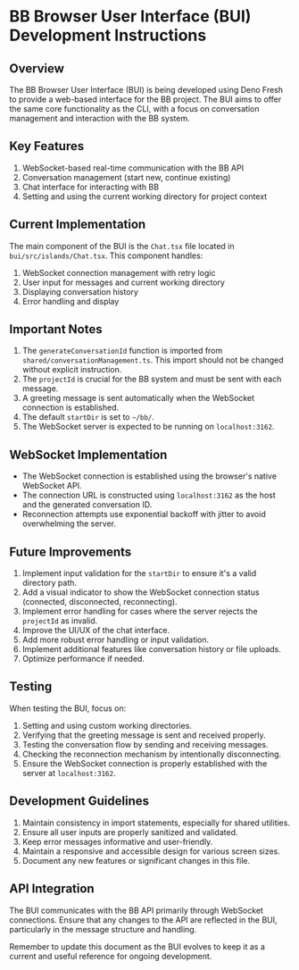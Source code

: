 # BB Browser User Interface (BUI) Development Instructions

## Overview

The BB Browser User Interface (BUI) is being developed using Deno Fresh to
provide a web-based interface for the BB project. The BUI aims to offer the
same core functionality as the CLI, with a focus on conversation management and
interaction with the BB system.

## Key Features

1. WebSocket-based real-time communication with the BB API
2. Conversation management (start new, continue existing)
3. Chat interface for interacting with BB
4. Setting and using the current working directory for project context

## Current Implementation

The main component of the BUI is the `Chat.tsx` file located in
`bui/src/islands/Chat.tsx`. This component handles:

1. WebSocket connection management with retry logic
2. User input for messages and current working directory
3. Displaying conversation history
4. Error handling and display

## Important Notes

1. The `generateConversationId` function is imported from
   `shared/conversationManagement.ts`. This import should not be changed without
   explicit instruction.
2. The `projectId` is crucial for the BB system and
   must be sent with each message.
3. A greeting message is sent automatically when the WebSocket connection is
   established.
4. The default `startDir` is set to `~/bb/`.
5. The WebSocket server is expected to be running on `localhost:3162`.

## WebSocket Implementation

- The WebSocket connection is established using the browser's native WebSocket
  API.
- The connection URL is constructed using `localhost:3162` as the host and the
  generated conversation ID.
- Reconnection attempts use exponential backoff with jitter to avoid
  overwhelming the server.

## Future Improvements

1. Implement input validation for the `startDir` to ensure it's a valid
   directory path.
2. Add a visual indicator to show the WebSocket connection status (connected,
   disconnected, reconnecting).
3. Implement error handling for cases where the server rejects the `projectId` as
   invalid.
4. Improve the UI/UX of the chat interface.
5. Add more robust error handling or input validation.
6. Implement additional features like conversation history or file uploads.
7. Optimize performance if needed.

## Testing

When testing the BUI, focus on:

1. Setting and using custom working directories.
2. Verifying that the greeting message is sent and received properly.
3. Testing the conversation flow by sending and receiving messages.
4. Checking the reconnection mechanism by intentionally disconnecting.
5. Ensure the WebSocket connection is properly established with the server at
   `localhost:3162`.

## Development Guidelines

1. Maintain consistency in import statements, especially for shared utilities.
2. Ensure all user inputs are properly sanitized and validated.
3. Keep error messages informative and user-friendly.
4. Maintain a responsive and accessible design for various screen sizes.
5. Document any new features or significant changes in this file.

## API Integration

The BUI communicates with the BB API primarily through WebSocket connections.
Ensure that any changes to the API are reflected in the BUI, particularly in the
message structure and handling.

Remember to update this document as the BUI evolves to keep it as a current and
useful reference for ongoing development.

